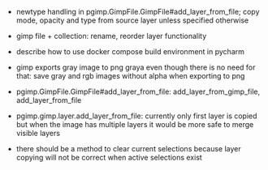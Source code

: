 * newtype handling in pgimp.GimpFile.GimpFile#add_layer_from_file; copy mode, opacity and type from source layer unless specified otherwise
* gimp file + collection: rename, reorder layer functionality
* describe how to use docker compose build environment in pycharm
* gimp exports gray image to png graya even though there is no need for that: save gray and rgb images without alpha when exporting to png
* pgimp.GimpFile.GimpFile#add_layer_from_file: add_layer_from_gimp_file, add_layer_from_file
* pgimp.gimp.layer.add_layer_from_file: currently only first layer is copied but when the image has multiple layers it would be more safe to merge visible layers

* there should be a method to clear current selections because layer copying will not be correct when active selections exist
